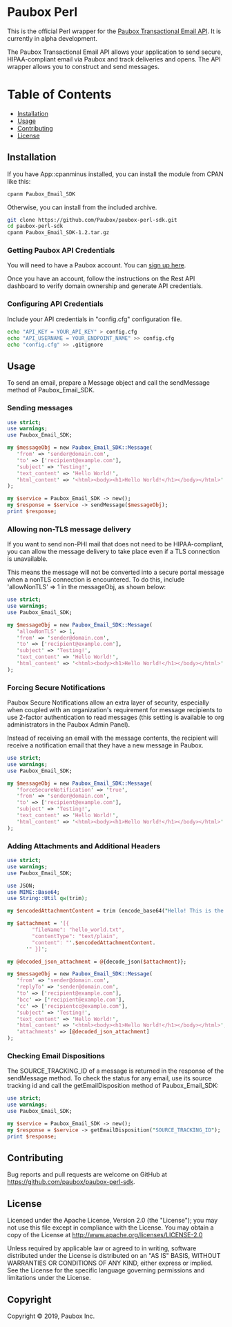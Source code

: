 # Paubox Perl

This is the official Perl wrapper for the [Paubox Transactional Email API](https://www.paubox.com/solutions/email-api). It is currently in alpha development.

The Paubox Transactional Email API allows your application to send secure, HIPAA-compliant email via Paubox and track deliveries and opens. The API wrapper allows you to construct and send messages.

# Table of Contents
* [Installation](#installation)
*  [Usage](#usage)
*  [Contributing](#contributing)
*  [License](#license)

<a name="#installation"></a>
## Installation

If you have App::cpanminus installed, you can install the module from CPAN like this:

```bash
cpanm Paubox_Email_SDK
```

Otherwise, you can install from the included archive.

```bash
git clone https://github.com/Paubox/paubox-perl-sdk.git
cd paubox-perl-sdk
cpanm Paubox_Email_SDK-1.2.tar.gz
```

### Getting Paubox API Credentials
You will need to have a Paubox account. You can [sign up here](https://www.paubox.com/join/see-pricing?unit=messages).

Once you have an account, follow the instructions on the Rest API dashboard to verify domain ownership and generate API credentials.

### Configuring API Credentials

Include your API credentials in "config.cfg" configuration file.

```bash
echo "API_KEY = YOUR_API_KEY" > config.cfg
echo "API_USERNAME = YOUR_ENDPOINT_NAME" >> config.cfg
echo "config.cfg" >> .gitignore
```

<a name="#usage"></a>
## Usage

To send an email, prepare a Message object and call the sendMessage method of Paubox_Email_SDK.

### Sending messages

```perl
use strict;
use warnings;
use Paubox_Email_SDK;

my $messageObj = new Paubox_Email_SDK::Message(
   'from' => 'sender@domain.com',   
   'to' => ['recipient@example.com'],
   'subject' => 'Testing!',
   'text_content' => 'Hello World!',
   'html_content' => '<html><body><h1>Hello World!</h1></body></html>'  
);

my $service = Paubox_Email_SDK -> new();
my $response = $service -> sendMessage($messageObj);
print $response;
```

### Allowing non-TLS message delivery

If you want to send non-PHI mail that does not need to be HIPAA-compliant, you can allow the message delivery to take place even if a TLS connection is unavailable.

This means the message will not be converted into a secure portal message when a nonTLS connection is encountered. To do this, include 'allowNonTLS' => 1 in the messageObj, as shown below:

```perl
use strict;
use warnings;
use Paubox_Email_SDK;

my $messageObj = new Paubox_Email_SDK::Message(
   'allowNonTLS' => 1,	
   'from' => 'sender@domain.com',   
   'to' => ['recipient@example.com'],
   'subject' => 'Testing!',
   'text_content' => 'Hello World!',
   'html_content' => '<html><body><h1>Hello World!</h1></body></html>'  
);
```

### Forcing Secure Notifications
Paubox Secure Notifications allow an extra layer of security, especially when coupled with an organization's requirement for message recipients to use 2-factor authentication to read messages (this setting is available to org administrators in the Paubox Admin Panel).

Instead of receiving an email with the message contents, the recipient will receive a notification email that they have a new message in Paubox.

```perl
use strict;
use warnings;
use Paubox_Email_SDK;

my $messageObj = new Paubox_Email_SDK::Message(
   'forceSecureNotification' => 'true',	
   'from' => 'sender@domain.com',   
   'to' => ['recipient@example.com'],
   'subject' => 'Testing!',
   'text_content' => 'Hello World!',
   'html_content' => '<html><body><h1>Hello World!</h1></body></html>'  
);
```

### Adding Attachments and Additional Headers

```perl
use strict;
use warnings;
use Paubox_Email_SDK;

use JSON;
use MIME::Base64;
use String::Util qw(trim);

my $encodedAttachmentContent = trim (encode_base64("Hello! This is the attachment content!") );

my $attachment = '[{
        "fileName": "hello_world.txt",
        "contentType": "text/plain",
        "content": "'.$encodedAttachmentContent.
      '" }]';

my @decoded_json_attachment = @{decode_json($attachment)};

my $messageObj = new Paubox_Email_SDK::Message(
   'from' => 'sender@domain.com',  
   'replyTo' => 'sender@domain.com', 
   'to' => ['recipient@example.com'],
   'bcc' => ['recipient@example.com'],
   'cc' => ['recipientcc@example.com'],
   'subject' => 'Testing!',
   'text_content' => 'Hello World!',
   'html_content' => '<html><body><h1>Hello World!</h1></body></html>', 
   'attachments' => [@decoded_json_attachment]
);
```


### Checking Email Dispositions

The SOURCE_TRACKING_ID of a message is returned in the response of the sendMessage method. To check the status for any email, use its source tracking id and call the getEmailDisposition method of Paubox_Email_SDK:

```perl
use strict;
use warnings;
use Paubox_Email_SDK;

my $service = Paubox_Email_SDK -> new();
my $response = $service -> getEmailDisposition("SOURCE_TRACKING_ID");
print $response;
```

<a name="#contributing"></a>
## Contributing

Bug reports and pull requests are welcome on GitHub at https://github.com/paubox/paubox-perl-sdk.


<a name="#license"></a>
## License

Licensed under the Apache License, Version 2.0 (the "License");
you may not use this file except in compliance with the License.
You may obtain a copy of the License at http://www.apache.org/licenses/LICENSE-2.0

Unless required by applicable law or agreed to in writing, software
distributed under the License is distributed on an "AS IS" BASIS,
WITHOUT WARRANTIES OR CONDITIONS OF ANY KIND, either express or implied.
See the License for the specific language governing permissions and
limitations under the License.

## Copyright
Copyright &copy; 2019, Paubox Inc.

